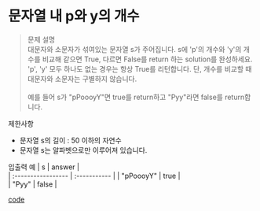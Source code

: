 # 문자열 내 p와 y의 개수
>문제 설명<br>
대문자와 소문자가 섞여있는 문자열 s가 주어집니다. s에 'p'의 개수와 'y'의 개수를 비교해 같으면 True, 다르면 False를 return 하는 solution를 완성하세요. 'p', 'y' 모두 하나도 없는 경우는 항상 True를 리턴합니다. 단, 개수를 비교할 때 대문자와 소문자는 구별하지 않습니다.
<br><br>
예를 들어 s가 "pPoooyY"면 true를 return하고 "Pyy"라면 false를 return합니다.

제한사항
- 문자열 s의 길이 : 50 이하의 자연수
- 문자열 s는 알파벳으로만 이루어져 있습니다.

입출력 예
| s | answer |  
| :----------------- | :-----------  | 
| "pPoooyY"	 | true |  
| "Pyy"	 | false |  

[code](https://github.com/JiHoonAHN/CodingTest/blob/main/Programmers/1Level/explain/Code/%EB%AC%B8%EC%9E%90%EC%97%B4%20%EB%82%B4%20p%EC%99%80%20y%EC%9D%98%20%EA%B0%9C%EC%88%98.swift)